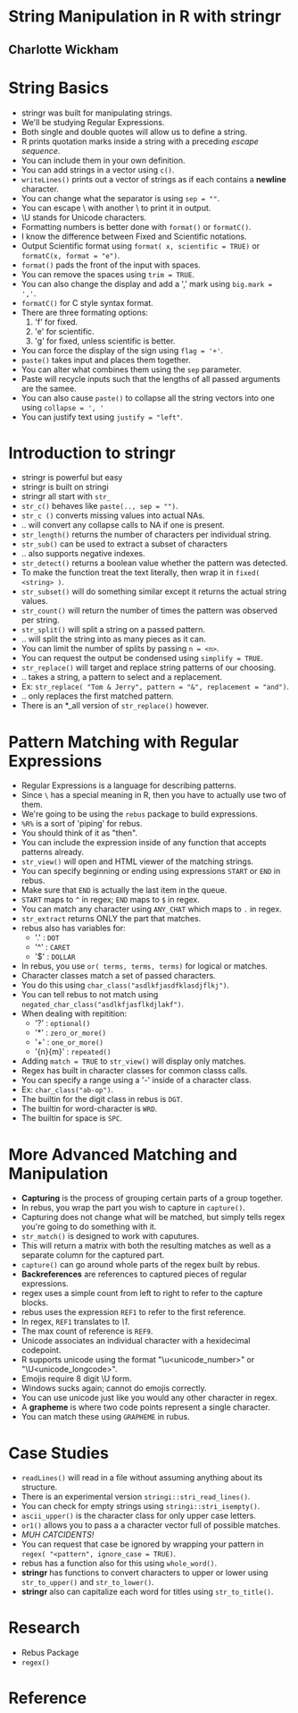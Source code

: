 # String Manipulation in R with stringr
## Charlotte Wickham

# String Basics
- stringr was built for manipulating strings.
- We'll be studying Regular Expressions.
- Both single and double quotes will allow us to define a string.
- R prints quotation marks inside a string with a preceding *escape sequence*.
- You can include them in your own definition.
- You can add strings in a vector using `c()`.
- `writeLines()` prints out a vector of strings as if each contains a **newline** character.
- You can change what the separator is using `sep = ""`.
- You can escape \ with another \ to print it in output.
- \U stands for Unicode characters.
- Formatting numbers is better done with `format()` or `formatC()`.
- I know the difference between Fixed and Scientific notations.
- Output Scientific format using `format( x, scientific = TRUE)` or `formatC(x, format = "e")`.
- `format()` pads the front of the input with spaces.
- You can remove the spaces using `trim = TRUE`.
- You can also change the display and add a ',' mark using `big.mark = ','`.
- `formatC()` for C style syntax format.
- There are three formating options:
	1. 'f' for fixed.
	2. 'e' for scientific.
	3. 'g' for fixed, unless scientific is better.
- You can force the display of the sign using `flag = '+'`.
- `paste()` takes input and places them together.
- You can alter what combines them using the `sep` parameter.
- Paste will recycle inputs such that the lengths of all passed arguments are the samee.
- You can also cause `paste()` to collapse all the string vectors into one using `collapse = ', '`
- You can justify text using `justify = "left"`.

# Introduction to stringr
- stringr is powerful but easy
- stringr is built on stringi
- stringr all start with `str_`
- `str_c()` behaves like `paste(.., sep = "")`.
- `str_c ()` converts missing values into actual NAs.
- .. will convert any collapse calls to NA if one is present.
- `str_length()` returns the number of characters per individual string.
- `str_sub()` can be used to extract a subset of characters
- .. also supports negative indexes.
- `str_detect()` returns a boolean value whether the pattern was detected.
- To make the function treat the text literally, then wrap it in `fixed( <string> )`.
- `str_subset()` will do something similar except it returns the actual string values.
- `str_count()` will return the number of times the pattern was observed per string.
- `str_split()` will split a string on a passed pattern.
- .. will split the string into as many pieces as it can.
- You can limit the number of splits by passing `n = <n>`.
- You can request the output be condensed using `simplify = TRUE`.
- `str_replace()` will target and replace string patterns of our choosing.
- .. takes a string, a pattern to select and a replacement.
- Ex: `str_replace( "Tom & Jerry", pattern = "&", replacement = "and")`.
- .. only replaces the first matched pattern.
- There is an *_all version of `str_replace()` however.


# Pattern Matching with Regular Expressions
- Regular Expressions is a language for describing patterns.
- Since `\` has a special meaning in R, then you have to actually use two of them.
- We're going to be using the `rebus` package to build expressions.
- `%R%` is a sort of 'piping' for rebus.
- You should think of it as "then".
- You can include the expression inside of any function that accepts patterns already.
- `str_view()` will open and HTML viewer of the matching strings.
- You can specify beginning or ending using expressions `START` or `END` in rebus.
- Make sure that `END` is actually the last item in the queue.
- `START` maps to `^` in regex; `END` maps to `$` in regex.
- You can match any character using `ANY_CHAT` which maps to `.` in regex.
- `str_extract` returns ONLY the part that matches.
- rebus also has variables for:
	- '.' : `DOT`
	- '^' : `CARET`
	- '$' : `DOLLAR`
- In rebus, you use `or( terms, terms, terms)` for logical or matches.
- Character classes match a set of passed characters.
- You do this using `char_class("asdlkfjasdfklasdjflkj")`.
- You can tell rebus to not match using `negated_char_class("asdlkfjasflkdjlakf")`.
- When dealing with repitition:
	- '?'      : `optional()`
	- '*'      : `zero_or_more()`
	- '+'      : `one_or_more()`
	- '{n}{m}' : `repeated()`
- Adding `match = TRUE` to `str_view()` will display only matches.
- Regex has built in character classes for common classs calls.
- You can specify a range using a '-' inside of a character class.
- Ex: `char_class("ab-op")`.
- The builtin for the digit class in rebus is `DGT`.
- The builtin for word-character is `WRD`.
- The builtin for space is `SPC`.

# More Advanced Matching and Manipulation
- **Capturing** is the process of grouping certain parts of a group together.
- In rebus, you wrap the part you wish to capture in `capture()`.
- Capturing does not change what will be matched, but simply tells regex you're going to do something with it.
- `str_match()` is designed to work with caputures.
- This will return a matrix with both the resulting matches as well as a separate column for the captured part.
- `capture()` can go around whole parts of the regex built by rebus.
- **Backreferences** are references to captured pieces of regular expressions.
- regex uses a simple count from left to right to refer to the capture blocks.
- rebus uses the expression `REF1` to refer to the first reference.
- In regex, `REF1` translates to *\1*.
- The max count of reference is `REF9`.
- Unicode associates an individual character with a hexidecimal codepoint.
- R supports unicode using the format "\u<unicode_number>" or "\U<unicode_longcode>".
- Emojis require 8 digit \U form.
- Windows sucks again; cannot do emojis correctly.
- You can use unicode just like you would any other character in regex.
- A **grapheme** is where two code points represent a single character.
- You can match these using `GRAPHEME` in rubus.

# Case Studies
- `readLines()` will read in a file without assuming anything about its structure.
- There is an experimental version `stringi::stri_read_lines()`.
- You can check for empty strings using `stringi::stri_isempty()`.
- `ascii_upper()` is the character class for only upper case letters.
- `or1()` allows you to pass a a character vector full of possible matches.
- *MUH CATCIDENTS!*
- You can request that case be ignored by wrapping your pattern in `regex( "<pattern", ignore_case = TRUE)`.
- rebus has a function also for this using `whole_word()`.
- **stringr** has functions to convert characters to upper or lower using `str_to_upper()` and `str_to_lower()`.
- **stringr** also can capitalize each word for titles using `str_to_title()`.

# Research
- Rebus Package
- `regex()`

# Reference
